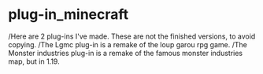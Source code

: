 # plug-in_minecraft
/Here are 2 plug-ins I've made. These are not the finished versions, to avoid copying.
/The Lgmc plug-in is a remake of the loup garou rpg game.
/The Monster industries plug-in is a remake of the famous monster industries map, but in 1.19.
